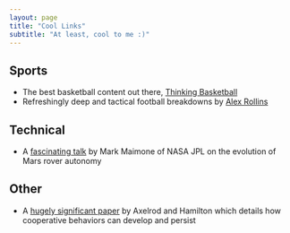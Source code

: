 ```yaml
---
layout: page
title: "Cool Links"
subtitle: "At least, cool to me :)"
---
```


## Sports
- The best basketball content out there, [Thinking Basketball](https://www.youtube.com/c/ThinkingBasketball)
- Refreshingly deep and tactical football breakdowns by [Alex Rollins](https://www.youtube.com/c/AlexRollinsNFL)

## Technical
- A [fascinating talk](https://nescacademy.nasa.gov/video/62a838b3d8a54a9095dffbba69da76701d) by Mark Maimone of NASA JPL on the evolution of Mars rover autonomy

## Other
- A [hugely significant paper](http://math.uchicago.edu/~shmuel/Modeling/Axelrod%20and%20Hamilton.pdf) by Axelrod and Hamilton which details how cooperative behaviors can develop and persist